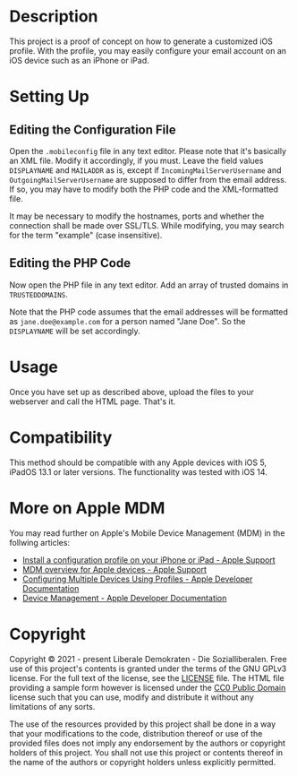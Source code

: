 # Description
This project is a proof of concept on how to generate a customized iOS profile.
With the profile, you may easily configure your email account on an iOS device such as an iPhone or iPad.

# Setting Up
## Editing the Configuration File
Open the `.mobileconfig` file in any text editor. Please note that it's basically an XML file. Modify it accordingly, if you must.
Leave the field values `DISPLAYNAME` and `MAILADDR` as is, except if `IncomingMailServerUsername` and `OutgoingMailServerUsername` are supposed to differ from the email address. If so, you may have to modify both the PHP code and the XML-formatted file.

It may be necessary to modify the hostnames, ports and whether the connection shall be made over SSL/TLS. While modifying, you may search for the term "example" (case insensitive).

## Editing the PHP Code
Now open the PHP file in any text editor. Add an array of trusted domains in `TRUSTEDDOMAINS`.

Note that the PHP code assumes that the email addresses will be formatted as `jane.doe@example.com` for a person named "Jane Doe". So the `DISPLAYNAME` will be set accordingly.

# Usage
Once you have set up as described above, upload the files to your webserver and call the HTML page. That's it.

# Compatibility
This method should be compatible with any Apple devices with iOS 5, iPadOS 13.1 or later versions. The functionality was tested with iOS 14.

# More on Apple MDM
You may read further on Apple's Mobile Device Management (MDM) in the follwing articles:

* [Install a configuration profile on your iPhone or iPad - Apple Support](https://support.apple.com/en-us/HT209435)
* [MDM overview for Apple devices - Apple Support](https://support.apple.com/guide/mdm/mdm-overview-mdmbf9e668/web)
* [Configuring Multiple Devices Using Profiles - Apple Developer Documentation](https://developer.apple.com/documentation/devicemanagement/configuring_multiple_devices_using_profiles)
* [Device Management - Apple Developer Documentation](https://developer.apple.com/documentation/devicemanagement)

# Copyright
Copyright © 2021 - present Liberale Demokraten - Die Sozialliberalen. Free use of this project's contents is granted under the terms of the GNU GPLv3 license. For the full text of the license, see the [LICENSE](LICENSE) file. The HTML file providing a sample form however is licensed under the [CC0 Public Domain](https://creativecommons.org/publicdomain/zero/1.0/) license such that you can use, modify and distribute it without any limitations of any sorts.

The use of the resources provided by this project shall be done in a way that your modifications to the code, distribution thereof or use of the provided files does not imply any endorsement by the authors or copyright holders of this project. You shall not use this project or contents thereof in the name of the authors or copyright holders unless explicitly permitted.
